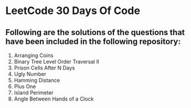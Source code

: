 # LeetCode 30 Days Of Code

## Following are the solutions of the questions that have been included in the following repository:
1. Arranging Coins
2. Binary Tree Level Order Traversal II
3. Prison Cells After N Days
4. Ugly Number
5. Hamming Distance
6. Plus One
7. Island Perimeter
14. Angle Between Hands of a Clock
